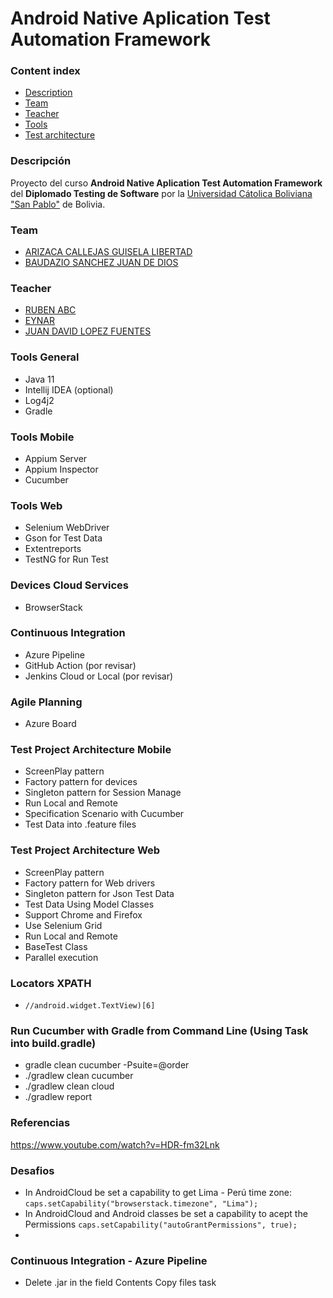 # Android Native Aplication  Test Automation Framework

### Content index

- [Description](#descripcion)
- [Team](#integrantes)
- [Teacher](#teacher)
- [Tools](#tools)
- [Test architecture](#test-architecture)

### Descripción

Proyecto del curso **Android Native Aplication Test Automation Framework** del **Diplomado Testing de Software**
por la [Universidad Cátolica Boliviana "San Pablo"](https://lpz.ucb.edu.bo/) de Bolivia.

### Team

- [ARIZACA CALLEJAS GUISELA LIBERTAD](https://www.linkedin.com/in/guisela-arizaca/)
- [BAUDAZIO SANCHEZ JUAN DE DIOS](https://www.linkedin.com/in/juandediosbaudaziosanchez/)

### Teacher

- [RUBEN ABC ](https://www.linkedin.com/in/juan-david-lopez/)
- [EYNAR ](https://www.linkedin.com/in/juan-david-lopez/)
- [JUAN DAVID LOPEZ FUENTES](https://www.linkedin.com/in/juan-david-lopez/)

### Tools General

- Java 11
- Intellij IDEA (optional)
- Log4j2
- Gradle

### Tools Mobile

- Appium Server
- Appium Inspector
- Cucumber

### Tools Web

- Selenium WebDriver
- Gson for Test Data
- Extentreports
- TestNG for Run Test

### Devices Cloud Services

- BrowserStack

### Continuous Integration

- Azure Pipeline
- GitHub Action (por revisar)
- Jenkins Cloud or Local (por revisar)

### Agile Planning

- Azure Board

### Test Project Architecture Mobile

- ScreenPlay pattern
- Factory pattern for devices
- Singleton pattern for Session Manage
- Run Local and Remote
- Specification Scenario with Cucumber
- Test Data into .feature files

### Test Project Architecture Web

- ScreenPlay pattern
- Factory pattern for Web drivers
- Singleton pattern for Json Test Data
- Test Data Using Model Classes
- Support Chrome and Firefox
- Use Selenium Grid
- Run Local and Remote
- BaseTest Class
- Parallel execution

### Locators XPATH

- `//android.widget.TextView)[6]`

### Run Cucumber with Gradle from Command Line (Using Task into build.gradle)

- gradle clean cucumber -Psuite=@order
- ./gradlew clean cucumber
- ./gradlew clean cloud
- ./gradlew report

### Referencias

https://www.youtube.com/watch?v=HDR-fm32Lnk

### Desafios 
- In AndroidCloud be set a capability to get Lima - Perú time zone: `caps.setCapability("browserstack.timezone", "Lima");`
- In AndroidCloud and Android classes be set a capability to acept the Permissions `caps.setCapability("autoGrantPermissions", true);`
- 

### Continuous Integration - Azure Pipeline
- Delete .jar in the field Contents Copy files task